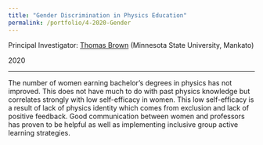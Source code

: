```yaml
---
title: "Gender Discrimination in Physics Education"
permalink: /portfolio/4-2020-Gender
---
```

Principal Investigator: [Thomas Brown](https://cset.mnsu.edu/departments/physics-and-astronomy/faculty-and-staff/thomas-brown/) (Minnesota State University, Mankato)

2020

---
The number of women earning bachelor’s degrees in physics has not improved. This does not have much to do with past physics knowledge but correlates strongly with low self-efficacy in women. This low self-efficacy is a result of lack of physics identity which comes from exclusion and lack of positive feedback. Good communication between women and professors has proven to be helpful as well as implementing inclusive group active learning strategies. 

